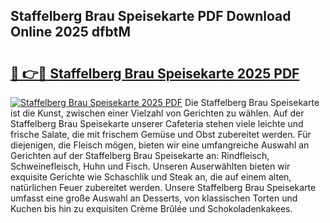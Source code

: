 ## Staffelberg Brau Speisekarte PDF Download Online 2025 dfbtM

# <h2><a href="http://gcaoeh8.nevu.top/?p=Staffelberg+Brau+Speisekarte">🔗 👉🔴 Staffelberg Brau Speisekarte 2025 PDF</a></h2>

[![Staffelberg Brau Speisekarte 2025 PDF](https://i.imgur.com/dBaPXMq.png)](http://gcaoeh8.nevu.top/?p=Staffelberg+Brau+Speisekarte)
Die Staffelberg Brau Speisekarte ist die Kunst, zwischen einer Vielzahl von Gerichten zu wählen. Auf der Staffelberg Brau Speisekarte unserer Cafeteria stehen viele leichte und frische Salate, die mit frischem Gemüse und Obst zubereitet werden. Für diejenigen, die Fleisch mögen, bieten wir eine umfangreiche Auswahl an Gerichten auf der Staffelberg Brau Speisekarte an: Rindfleisch, Schweinefleisch, Huhn und Fisch. Unseren Auserwählten bieten wir exquisite Gerichte wie Schaschlik und Steak an, die auf einem alten, natürlichen Feuer zubereitet werden. Unsere Staffelberg Brau Speisekarte umfasst eine große Auswahl an Desserts, von klassischen Torten und Kuchen bis hin zu exquisiten Crème Brûlée und Schokoladenkakees.

